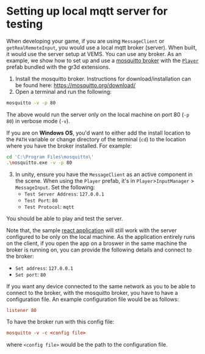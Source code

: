 # Setting up local mqtt server for testing

When developing your game, if you are using `MessageClient` or `getRealRemoteInput`, you would use a local mqtt broker (server). When built, it would use the server setup at VEMS. You can use any broker. As an example, we show how to set up and use a [mosquitto broker](https://mosquitto.org) with the [`Player`](https://vems-ok.github.io/gr3d/md__local_docs_prefabs.html#autotoc_md6) prefab bundled with the gr3d extensions.

1. Install the mosquitto broker. Instructions for download/installation can be found here: https://mosquitto.org/download/
2. Open a terminal and run the following:
```sh
mosquitto -v -p 80
```

The above would run the server only on the local machine on port 80 (`-p 80`) in verbose mode (`-v`). 

If you are on **Windows OS**, you'd want to either add the install location to the `PATH` variable or change directory of the terminal (`cd`) to the location where you have the broker installed. For example:
```sh
cd 'C:\Program Files\mosquitto\'
.\mosquitto.exe -v -p 80
```

3. In unity, ensure you have the `MessageClient` as an active component in the scene. When using the `Player` prefab, it's in  `Player`>`InputManager` > `MessageInput`. Set the following:
   - `Test Server Address`: `127.0.0.1` 
   - `Test Port`: `80`
   - `Test Protocol`: `mqtt`
   

You should be able to play and test the server. 

Note that, the sample [react application](https://vems-ok.github.io/sample-react-remote-input/) will still work with the server configured to be only on the local machine. As the application entirely runs on the client, if you open the app on a broswer in the same machine the broker is running on, you can provide the following details and connect to the broker:
- `Set address`: `127.0.0.1`
- `Set port`: `80`

If you want any device connected to the same network as you to be able to connect to the broker, with the mosquitto broker, you have to have a configuration file. An example configuration file would be as follows:
```conf
listener 80
```

To have the broker run with this config file:
```conf
mosquitto -v -c <config file>
```
where `<config file>` would be the path to the configuration file.
